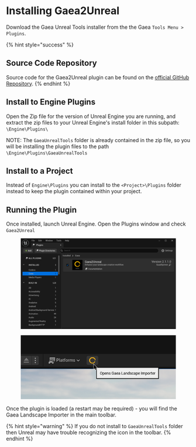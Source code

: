# Installing Gaea2Unreal

Download the Gaea Unreal Tools installer from the the Gaea `Tools Menu > Plugins`.

{% hint style="success" %}
## Source Code Repository

Source code for the Gaea2Unreal plugin can be found on the [official GitHub Repository](https://github.com/QuadSpinner/Gaea2Unreal).
{% endhint %}

## Install to Engine Plugins

Open the Zip file for the version of Unreal Engine you are running, and extract the zip files to your Unreal Engine's install folder in this subpath: `\Engine\Plugins\`&#x20;

NOTE: The `GaeaUnrealTools` folder is already contained in the zip file, so you will be installing the plugin files to the path `\Engine\Plugins\GaeaUnrealTools`&#x20;

## Install to a Project

Instead of `Engine\Plugins` you can install to the `<Project>\Plugins` folder instead to keep the plugin contained within your project.

## Running the Plugin

Once installed, launch Unreal Engine. Open the Plugins window and check `Gaea2Unreal`

<figure><img src="../../.gitbook/assets/Plugins_02-35-06-PM.png" alt=""><figcaption></figcaption></figure>

<figure><img src="../../.gitbook/assets/image (53).png" alt="" width="541"><figcaption></figcaption></figure>

Once the plugin is loaded (a restart may be required) - you will find the Gaea Landscape Importer in the main toolbar.&#x20;

{% hint style="warning" %}
If you do not install to `GaeaUnrealTools`  folder then Unreal may have trouble recognizing the icon in the toolbar.&#x20;
{% endhint %}

